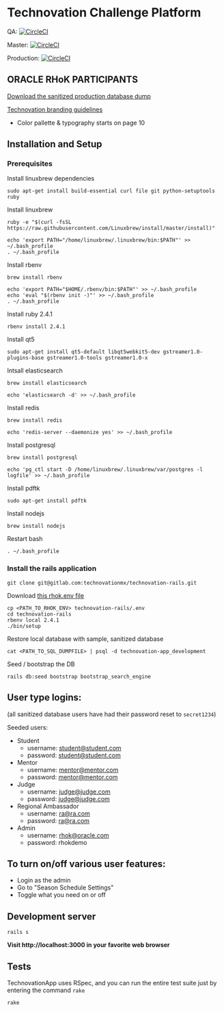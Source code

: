 # Technovation Challenge Platform

QA: [![CircleCI](https://circleci.com/gh/Iridescent-CM/technovation-app/tree/qa.svg?style=svg&circle-token=2761348ab1cf794859c6cc40536654b342a8a9d1)](https://circleci.com/gh/Iridescent-CM/technovation-app/tree/qa)

Master: [![CircleCI](https://circleci.com/gh/Iridescent-CM/technovation-app/tree/master.svg?style=svg&circle-token=2761348ab1cf794859c6cc40536654b342a8a9d1)](https://circleci.com/gh/Iridescent-CM/technovation-app/tree/master)

Production: [![CircleCI](https://circleci.com/gh/Iridescent-CM/technovation-app/tree/production.svg?style=svg&circle-token=2761348ab1cf794859c6cc40536654b342a8a9d1)](https://circleci.com/gh/Iridescent-CM/technovation-app/tree/production)

## ORACLE RHoK PARTICIPANTS

[Download the sanitized production database dump](https://www.dropbox.com/s/qd4thiyxv7xdnua/sanitized_tc_prod.pgsql?dl=0)

[Technovation branding
guidelines](https://www.dropbox.com/s/ghwsxonxso1oea5/Technovation%20Brand%20Guidelines%202016.pdf?dl=0)
- Color pallette & typography starts on page 10

## Installation and Setup

### Prerequisites

Install linuxbrew dependencies

```
sudo apt-get install build-essential curl file git python-setuptools ruby
```

Install linuxbrew

```
ruby -e "$(curl -fsSL https://raw.githubusercontent.com/Linuxbrew/install/master/install)"
```

```
echo 'export PATH="/home/linuxbrew/.linuxbrew/bin:$PATH"' >> ~/.bash_profile
. ~/.bash_profile
```

Install rbenv

```
brew install rbenv
```

```
echo 'export PATH="$HOME/.rbenv/bin:$PATH"' >> ~/.bash_profile
echo 'eval "$(rbenv init -)"' >> ~/.bash_profile
. ~/.bash_profile
```

Install ruby 2.4.1

```
rbenv install 2.4.1
```

Install qt5

```
sudo apt-get install qt5-default libqt5webkit5-dev gstreamer1.0-plugins-base gstreamer1.0-tools gstreamer1.0-x
```

Intsall elasticsearch

```
brew install elasticsearch
```

```
echo 'elasticsearch -d' >> ~/.bash_profile
```

Install redis

```
brew install redis
```

```
echo 'redis-server --daemonize yes' >> ~/.bash_profile
```

Install postgresql

```
brew install postgresql
```

```
echo 'pg_ctl start -D /home/linuxbrew/.linuxbrew/var/postgres -l logfile' >> ~/.bash_profile
```

Install pdftk

```
sudo apt-get install pdftk
```

Install nodejs

```
brew install nodejs
```

Restart bash

```
. ~/.bash_profile
```


### Install the rails application

```
git clone git@gitlab.com:technovationmx/technovation-rails.git
```

Download [this rhok.env file](https://www.dropbox.com/s/fz0oknm2359f8ff/rhok.env?dl=0)

```
cp <PATH_TO_RHOK_ENV> technovation-rails/.env
cd technovation-rails
rbenv local 2.4.1
./bin/setup
```

Restore local database with sample, sanitized database

```
cat <PATH_TO_SQL_DUMPFILE> | psql -d technovation-app_development
```

Seed / bootstrap the DB

```
rails db:seed bootstrap bootstrap_search_engine
```

## User type logins:

(all sanitized database users have had their password reset to `secret1234`)

Seeded users:

* Student
  * username: student@student.com
  * password: student@student.com
* Mentor
  * username: mentor@mentor.com
  * password: mentor@mentor.com
* Judge
  * username: judge@judge.com
  * password: judge@judge.com
* Regional Ambassador
  * username: ra@ra.com
  * password: ra@ra.com
* Admin
  * username: rhok@oracle.com
  * password: rhokdemo

## To turn on/off various user features:

  * Login as the admin
  * Go to "Season Schedule Settings"
  * Toggle what you need on or off

## Development server

```
rails s
```

**Visit http://localhost:3000 in your favorite web browser**

## Tests

TechnovationApp uses RSpec, and you can run the entire test suite just by entering the command `rake`

```
rake
```
